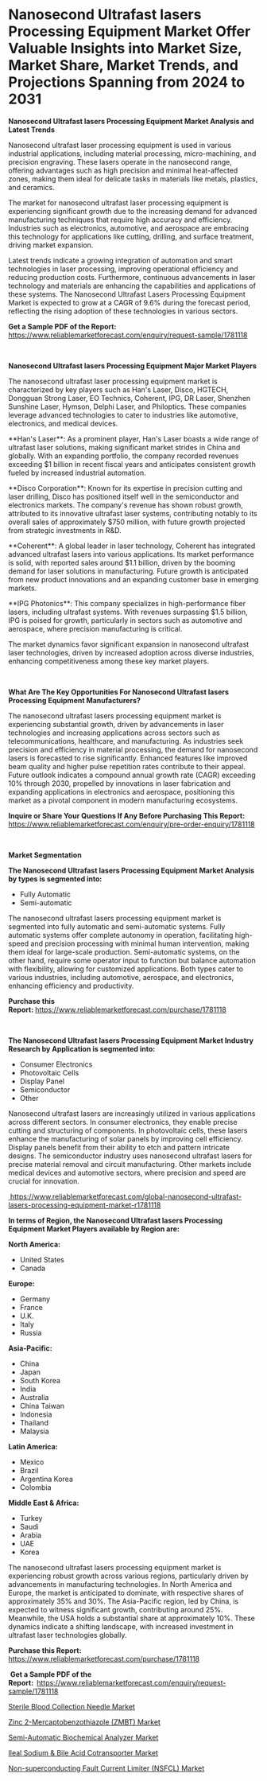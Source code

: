 <p><h1>Nanosecond Ultrafast lasers Processing Equipment Market Offer Valuable Insights into Market Size, Market Share, Market Trends, and Projections Spanning from 2024 to 2031</h1></p><p><strong>Nanosecond Ultrafast lasers Processing Equipment Market Analysis and Latest Trends</strong></p>
<p><p>Nanosecond ultrafast laser processing equipment is used in various industrial applications, including material processing, micro-machining, and precision engraving. These lasers operate in the nanosecond range, offering advantages such as high precision and minimal heat-affected zones, making them ideal for delicate tasks in materials like metals, plastics, and ceramics.</p><p>The market for nanosecond ultrafast laser processing equipment is experiencing significant growth due to the increasing demand for advanced manufacturing techniques that require high accuracy and efficiency. Industries such as electronics, automotive, and aerospace are embracing this technology for applications like cutting, drilling, and surface treatment, driving market expansion.</p><p>Latest trends indicate a growing integration of automation and smart technologies in laser processing, improving operational efficiency and reducing production costs. Furthermore, continuous advancements in laser technology and materials are enhancing the capabilities and applications of these systems. The Nanosecond Ultrafast Lasers Processing Equipment Market is expected to grow at a CAGR of 9.6% during the forecast period, reflecting the rising adoption of these technologies in various sectors.</p></p>
<p><strong>Get a Sample PDF of the Report:&nbsp;</strong> <a href="https://www.reliablemarketforecast.com/enquiry/request-sample/1781118?utm_campaign=1129&utm_medium=2&utm_source=Github&utm_content=ia&utm_term=13102024&utm_id=nanosecond-ultrafast-lasers-processing-equipment">https://www.reliablemarketforecast.com/enquiry/request-sample/1781118</a></p>
<p>&nbsp;</p>
<p><strong>Nanosecond Ultrafast lasers Processing Equipment Major Market Players</strong></p>
<p><p>The nanosecond ultrafast laser processing equipment market is characterized by key players such as Han's Laser, Disco, HGTECH, Dongguan Strong Laser, EO Technics, Coherent, IPG, DR Laser, Shenzhen Sunshine Laser, Hymson, Delphi Laser, and Philoptics. These companies leverage advanced technologies to cater to industries like automotive, electronics, and medical devices.</p><p>**Han's Laser**: As a prominent player, Han's Laser boasts a wide range of ultrafast laser solutions, making significant market strides in China and globally. With an expanding portfolio, the company recorded revenues exceeding $1 billion in recent fiscal years and anticipates consistent growth fueled by increased industrial automation.</p><p>**Disco Corporation**: Known for its expertise in precision cutting and laser drilling, Disco has positioned itself well in the semiconductor and electronics markets. The company's revenue has shown robust growth, attributed to its innovative ultrafast laser systems, contributing notably to its overall sales of approximately $750 million, with future growth projected from strategic investments in R&D.</p><p>**Coherent**: A global leader in laser technology, Coherent has integrated advanced ultrafast lasers into various applications. Its market performance is solid, with reported sales around $1.1 billion, driven by the booming demand for laser solutions in manufacturing. Future growth is anticipated from new product innovations and an expanding customer base in emerging markets.</p><p>**IPG Photonics**: This company specializes in high-performance fiber lasers, including ultrafast systems. With revenues surpassing $1.5 billion, IPG is poised for growth, particularly in sectors such as automotive and aerospace, where precision manufacturing is critical.</p><p>The market dynamics favor significant expansion in nanosecond ultrafast laser technologies, driven by increased adoption across diverse industries, enhancing competitiveness among these key market players.</p></p>
<p>&nbsp;</p>
<p><strong>What Are The Key Opportunities For Nanosecond Ultrafast lasers Processing Equipment Manufacturers?</strong></p>
<p><p>The nanosecond ultrafast lasers processing equipment market is experiencing substantial growth, driven by advancements in laser technologies and increasing applications across sectors such as telecommunications, healthcare, and manufacturing. As industries seek precision and efficiency in material processing, the demand for nanosecond lasers is forecasted to rise significantly. Enhanced features like improved beam quality and higher pulse repetition rates contribute to their appeal. Future outlook indicates a compound annual growth rate (CAGR) exceeding 10% through 2030, propelled by innovations in laser fabrication and expanding applications in electronics and aerospace, positioning this market as a pivotal component in modern manufacturing ecosystems.</p></p>
<p><strong>Inquire or Share Your Questions If Any Before Purchasing This Report:</strong> <a href="https://www.reliablemarketforecast.com/enquiry/pre-order-enquiry/1781118?utm_campaign=1129&utm_medium=2&utm_source=Github&utm_content=ia&utm_term=13102024&utm_id=nanosecond-ultrafast-lasers-processing-equipment">https://www.reliablemarketforecast.com/enquiry/pre-order-enquiry/1781118</a></p>
<p>&nbsp;</p>
<p><strong>Market Segmentation</strong></p>
<p><strong>The Nanosecond Ultrafast lasers Processing Equipment Market Analysis by types is segmented into:</strong></p>
<p><ul><li>Fully Automatic</li><li>Semi-automatic</li></ul></p>
<p><p>The nanosecond ultrafast lasers processing equipment market is segmented into fully automatic and semi-automatic systems. Fully automatic systems offer complete autonomy in operation, facilitating high-speed and precision processing with minimal human intervention, making them ideal for large-scale production. Semi-automatic systems, on the other hand, require some operator input to function but balance automation with flexibility, allowing for customized applications. Both types cater to various industries, including automotive, aerospace, and electronics, enhancing efficiency and productivity.</p></p>
<p><strong>Purchase this Report:&nbsp;</strong><a href="https://www.reliablemarketforecast.com/purchase/1781118?utm_campaign=1129&utm_medium=2&utm_source=Github&utm_content=ia&utm_term=13102024&utm_id=nanosecond-ultrafast-lasers-processing-equipment">https://www.reliablemarketforecast.com/purchase/1781118</a></p>
<p>&nbsp;</p>
<p><strong>The Nanosecond Ultrafast lasers Processing Equipment Market Industry Research by Application is segmented into:</strong></p>
<p><ul><li>Consumer Electronics</li><li>Photovoltaic Cells</li><li>Display Panel</li><li>Semiconductor</li><li>Other</li></ul></p>
<p><p>Nanosecond ultrafast lasers are increasingly utilized in various applications across different sectors. In consumer electronics, they enable precise cutting and structuring of components. In photovoltaic cells, these lasers enhance the manufacturing of solar panels by improving cell efficiency. Display panels benefit from their ability to etch and pattern intricate designs. The semiconductor industry uses nanosecond ultrafast lasers for precise material removal and circuit manufacturing. Other markets include medical devices and automotive sectors, where precision and speed are crucial for innovation.</p></p>
<p><a href="https://www.reliablemarketforecast.com/global-nanosecond-ultrafast-lasers-processing-equipment-market-r1781118?utm_campaign=1129&utm_medium=2&utm_source=Github&utm_content=ia&utm_term=13102024&utm_id=nanosecond-ultrafast-lasers-processing-equipment">&nbsp;https://www.reliablemarketforecast.com/global-nanosecond-ultrafast-lasers-processing-equipment-market-r1781118</a></p>
<p><strong>In terms of Region, the Nanosecond Ultrafast lasers Processing Equipment Market Players available by Region are:</strong></p>
<p>
    <p> <strong> North America: </strong>
        <ul>
            <li>United States</li>
            <li>Canada</li>
        </ul>
        </p> 
    <p> <strong> Europe: </strong>
        <ul>
            <li>Germany</li>
            <li>France</li>
            <li>U.K.</li>
            <li>Italy</li>
            <li>Russia</li>
        </ul>
        </p> 
    <p> <strong> Asia-Pacific: </strong>
        <ul>
            <li>China</li>
            <li>Japan</li>
            <li>South Korea</li>
            <li>India</li>
            <li>Australia</li>
            <li>China Taiwan</li>
            <li>Indonesia</li>
            <li>Thailand</li>
            <li>Malaysia</li>
        </ul>
        </p> 
    <p> <strong> Latin America: </strong>
        <ul>
            <li>Mexico</li>
            <li>Brazil</li>
            <li>Argentina Korea</li>
            <li>Colombia</li>
        </ul>
        </p> 
    <p> <strong> Middle East & Africa: </strong>
        <ul>
            <li>Turkey</li>
            <li>Saudi</li>
            <li>Arabia</li>
            <li>UAE</li>
            <li>Korea</li>
        </ul>
    </p>
    </p>
<p><p>The nanosecond ultrafast lasers processing equipment market is experiencing robust growth across various regions, particularly driven by advancements in manufacturing technologies. In North America and Europe, the market is anticipated to dominate, with respective shares of approximately 35% and 30%. The Asia-Pacific region, led by China, is expected to witness significant growth, contributing around 25%. Meanwhile, the USA holds a substantial share at approximately 10%. These dynamics indicate a shifting landscape, with increased investment in ultrafast laser technologies globally.</p></p>
<p><strong>Purchase this Report: </strong><a href="https://www.reliablemarketforecast.com/purchase/1781118?utm_campaign=1129&utm_medium=2&utm_source=Github&utm_content=ia&utm_term=13102024&utm_id=nanosecond-ultrafast-lasers-processing-equipment">https://www.reliablemarketforecast.com/purchase/1781118</a></p>
<p>&nbsp;<strong>Get a Sample PDF of the Report:&nbsp;&nbsp;</strong><a href="https://www.reliablemarketforecast.com/enquiry/request-sample/1781118?utm_campaign=1129&utm_medium=2&utm_source=Github&utm_content=ia&utm_term=13102024&utm_id=nanosecond-ultrafast-lasers-processing-equipment">https://www.reliablemarketforecast.com/enquiry/request-sample/1781118</a></p>
<p><strong></strong></p>
<p><p><a href="https://github.com/azucena6lzcou/Market-Research-Report-List-1/blob/main/sterile-blood-collection-needle-market.md?utm_campaign=1129&utm_medium=2&utm_source=Github&utm_content=ia&utm_term=13102024&utm_id=nanosecond-ultrafast-lasers-processing-equipment">Sterile Blood Collection Needle Market</a></p><p><a href="https://www.linkedin.com/pulse/insights-zinc-2-mercaptobenzothiazole-zmbt-industry-market-financial-mpajf?utm_campaign=1129&utm_medium=2&utm_source=Github&utm_content=ia&utm_term=13102024&utm_id=nanosecond-ultrafast-lasers-processing-equipment">Zinc 2-Mercaptobenzothiazole (ZMBT) Market</a></p><p><a href="https://github.com/ellenqyqdyches/Market-Research-Report-List-1/blob/main/semi-automatic-biochemical-analyzer-market.md?utm_campaign=1129&utm_medium=2&utm_source=Github&utm_content=ia&utm_term=13102024&utm_id=nanosecond-ultrafast-lasers-processing-equipment">Semi-Automatic Biochemical Analyzer Market</a></p><p><a href="https://www.linkedin.com/pulse/global-ileal-sodium-bile-acid-cotransporter-market-focus-application-9e1bf?utm_campaign=1129&utm_medium=2&utm_source=Github&utm_content=ia&utm_term=13102024&utm_id=nanosecond-ultrafast-lasers-processing-equipment">Ileal Sodium & Bile Acid Cotransporter Market</a></p><p><a href="https://www.linkedin.com/pulse/non-superconducting-fault-current-limiter-nsfcl-ecosystem-44r9e?utm_campaign=1129&utm_medium=2&utm_source=Github&utm_content=ia&utm_term=13102024&utm_id=nanosecond-ultrafast-lasers-processing-equipment">Non-superconducting Fault Current Limiter (NSFCL) Market</a></p></p>